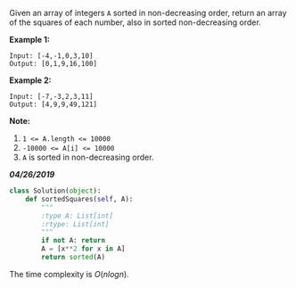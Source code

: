 Given an array of integers `A` sorted in non-decreasing order, return an array of the squares of each number, also in sorted non-decreasing order.

 

**Example 1:**

```
Input: [-4,-1,0,3,10]
Output: [0,1,9,16,100]
```

**Example 2:**

```
Input: [-7,-3,2,3,11]
Output: [4,9,9,49,121]
```

 

**Note:**

1. `1 <= A.length <= 10000`
2. `-10000 <= A[i] <= 10000`
3. `A` is sorted in non-decreasing order.



***04/26/2019***

```python
class Solution(object):
    def sortedSquares(self, A):
        """
        :type A: List[int]
        :rtype: List[int]
        """
        if not A: return
        A = [x**2 for x in A]
        return sorted(A)
```

The time complexity is $O(nlogn)$.


